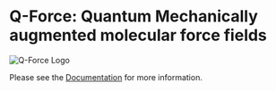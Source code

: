 # Q-Force: **Q**uantum Mechanically augmented molecular **force** fields



![Q-Force Logo](https://drive.google.com/file/d/1j5LgN4E_x-R0p3gboAI9ufijGo45GlAQ "Q-Force Logo")

Please see the [Documentation](https://qforce.readthedocs.io/) for more information.

